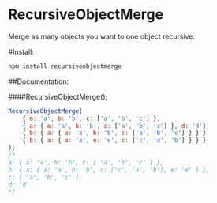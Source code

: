 RecursiveObjectMerge
==

Merge as many objects you want to one object recursive.

#Install:
```bash
npm install recursiveobjectmerge
```

##Documentation:

####RecursiveObjectMerge();
```javascript
RecursiveObjectMerge(
    { a: 'a', b: 'b', c: ['a', 'b', 'c'] },
    { a: { a: 'a', b: 'b', c: ['a', 'b', 'c'] }, d: 'd'},
    { b: { a: { a: 'a', b: 'b', c: ['a', 'b', 'c'] } } },
    { b: { a: { a: 'a', e: 'e', c: ['c', 'a', 'b'] } } }
);
/*
a: { a: 'a', b: 'b', c: [ 'a', 'b', 'c' ] },
b: { a: { a: 'a', b: 'b', c: ['c', 'a', 'b'], e: 'e' } },
c: [ 'a', 'b', 'c' ],
d: 'd'
*/
```
